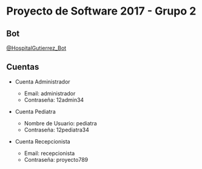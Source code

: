 # Proyecto de Software 2017 - Grupo 2

## Bot

[@HospitalGutierrez_Bot](https://telegram.me/HospitalGutierrez_Bot)

## Cuentas

* Cuenta Administrador
  * Email: administrador
  * Contraseña: 12admin34

* Cuenta Pediatra
  * Nombre de Usuario: pediatra
  * Contraseña: 12pediatra34

* Cuenta Recepcionista
  * Email: recepcionista
  * Contraseña: proyecto789
